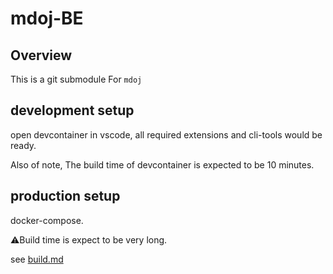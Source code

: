 # mdoj-BE

## Overview

This is a git submodule For `mdoj`

## development setup

open devcontainer in vscode, all required extensions and cli-tools would be ready.

Also of note, The build time of devcontainer is expected to be 10 minutes.

## production setup

docker-compose.

⚠️Build time is expect to be very long.

see [build.md](./build/build.md)

